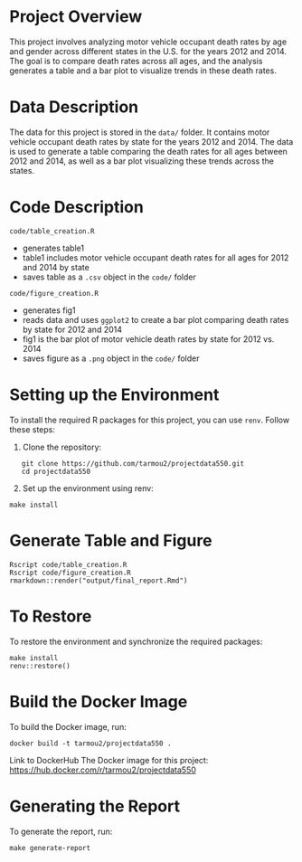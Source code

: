 # Project Overview

This project involves analyzing motor vehicle occupant death rates by age and gender across different states in the U.S. for the years 2012 and 2014. The goal is to compare death rates across all ages, and the analysis generates a table and a bar plot to visualize trends in these death rates.

# Data Description

The data for this project is stored in the `data/` folder. It contains motor vehicle occupant death rates by state for the years 2012 and 2014.
The data is used to generate a table comparing the death rates for all ages between 2012 and 2014, as well as a bar plot visualizing these trends across the states.

# Code Description

`code/table_creation.R`
- generates table1
- table1 includes motor vehicle occupant death rates for all ages for 2012 and 2014 by state
- saves table as a `.csv` object in the `code/` folder

`code/figure_creation.R`
- generates fig1
- reads data and uses `ggplot2` to create a bar plot comparing death rates by state for 2012 and 2014
- fig1 is the bar plot of motor vehicle death rates by state for 2012 vs. 2014
- saves figure as a `.png` object in the `code/` folder

# Setting up the Environment

To install the required R packages for this project, you can use `renv`. Follow these steps:

1. Clone the repository:
```
   git clone https://github.com/tarmou2/projectdata550.git
   cd projectdata550
```
2. Set up the environment using renv:
```
make install
```
# Generate Table and Figure
```
Rscript code/table_creation.R
Rscript code/figure_creation.R
rmarkdown::render("output/final_report.Rmd")

```

# To Restore
To restore the environment and synchronize the required packages:
```
make install
renv::restore()
```
# Build the Docker Image
To build the Docker image, run:
```
docker build -t tarmou2/projectdata550 .
```
Link to DockerHub
The Docker image for this project:
https://hub.docker.com/r/tarmou2/projectdata550

# Generating the Report
To generate the report, run:
```
make generate-report

```

